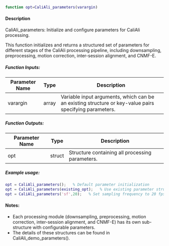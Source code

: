 ```matlab
function opt=CaliAli_parameters(varargin)
```

#### Description
CaliAli_parameters: Initialize and configure parameters for CaliAli processing.

This function initializes and returns a structured set of parameters for different stages of the CaliAli processing pipeline, including downsampling, preprocessing, motion correction, inter-session alignment, and CNMF-E.

##### Function Inputs:
| Parameter Name | Type   | Description                                             |
|----------------|--------|---------------------------------------------------------|
| varargin       | array  | Variable input arguments, which can be an existing structure or key-value pairs specifying parameters. |

##### Function Outputs:
| Parameter Name | Type    | Description                                  |
|----------------|---------|----------------------------------------------|
| opt            | struct  | Structure containing all processing parameters. |

##### Example usage:
```matlab
opt = CaliAli_parameters();   % Default parameter initialization
opt = CaliAli_parameters(existing_opt);   % Use existing parameter structure
opt = CaliAli_parameters('sf',20);   % Set sampling frequency to 20 fps.
```

#### Notes:
- Each processing module (downsampling, preprocessing, motion correction, inter-session alignment, and CNMF-E) has its own sub-structure with configurable parameters.
- The details of these structures can be found in CaliAli_demo_parameters().
